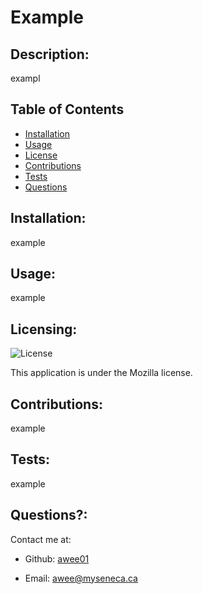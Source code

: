  
    
# Example


## Description:
    
exampl
    

## Table of Contents 

* [Installation](#Installation)
* [Usage](#Usage)
* [License](#License)
* [Contributions](#Contributions)
* [Tests](#Tests)
* [Questions](#Questions)

## Installation:

example

## Usage:

example

## Licensing:

![License](https://img.shields.io/badge/License-MPL%202.0-blue.svg)

This application is under the Mozilla license. 

## Contributions:

example

## Tests:

example

## Questions?:

Contact me at:

- Github: [awee01](https://github.com/awee01)
    
- Email: awee@myseneca.ca 
    
